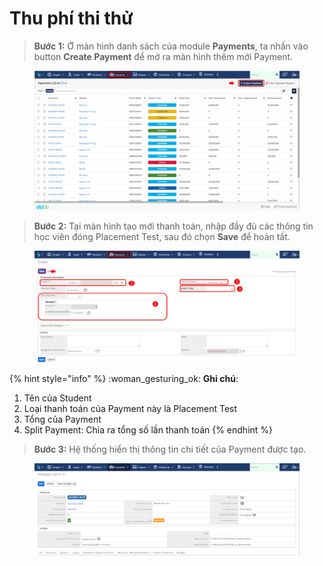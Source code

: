 # Thu phí thi thử

> **Bước 1:** Ở màn hình danh sách của module **Payments**, ta nhấn vào button **Create Payment** để mở ra màn hình thêm mới Payment.

<figure><img src="../../.gitbook/assets/image (45).png" alt=""><figcaption></figcaption></figure>

> **Bước 2:**&#x20;
> Tại màn hình tạo mới thanh toán, nhập đầy đủ các thông tin học viên đóng Placement Test, sau đó chọn **Save** để hoàn tất.

<figure><img src="../../.gitbook/assets/image (9) (1) (3).png" alt=""><figcaption></figcaption></figure>

{% hint style="info" %}
:woman\_gesturing\_ok: **Ghi chú**:

1. Tên của Student
2. Loại thanh toán của Payment này là Placement Test
3. Tổng của Payment&#x20;
4. Split Payment: Chia ra tổng số lần thanh toán
{% endhint %}

> **Bước 3:** Hệ thống hiển thị thông tin chi tiết của Payment được tạo.

<figure><img src="../../.gitbook/assets/image (46).png" alt=""><figcaption></figcaption></figure>
